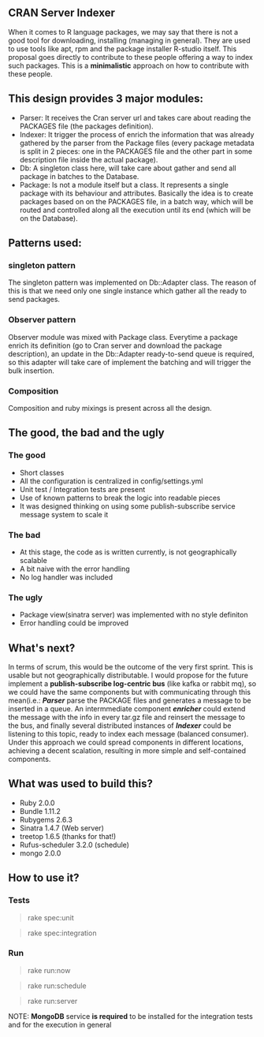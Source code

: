 CRAN Server Indexer
----------------------------------------
When it comes to R language packages, we may say that there is not a good tool for downloading, installing (managing in general).  They are used to use tools like apt, rpm and the package installer R-studio itself.  This proposal goes directly to contribute to these people offering a way to index such packages. This is a **minimalistic** approach on how to contribute with these people.

## This design provides 3 major modules:
- Parser: It receives the Cran server url and takes care about reading the PACKAGES file (the packages definition).
- Indexer: It trigger the process of enrich the information that was already gathered by the parser from the Package files 	(every package metadata is split in 2 pieces: one in the PACKAGES file and the other part in some description file inside the actual package).                            
- Db: A singleton class here, will take care about gather and send all package in batches to the Database.
- Package: Is not a module itself but a class. It represents a single package with its behaviour and attributes.
Basically the idea is to create packages based on on the PACKAGES file, in a batch way, which will be routed and controlled along all the execution until its end (which will be on the Database).

## Patterns used:
### singleton pattern
The singleton pattern was implemented on Db::Adapter class.  The reason of this is that we need only one single instance which gather all the ready to send packages.

### Observer pattern
Observer module was mixed with Package class. Everytime a package enrich its definition (go to Cran server and download the package description), an update in the Db::Adapter ready-to-send queue is required, so this adapter will take care of implement the batching and will trigger the bulk insertion.

### Composition
Composition and ruby mixings is present across all the design.


## The good, the bad and the ugly
### The good
- Short classes
- All the configuration is centralized in config/settings.yml
- Unit test / Integration tests are present
- Use of known patterns to break the logic into readable pieces
- It was designed thinking on using some publish-subscribe service message system to scale it

### The bad
- At this stage, the code as is written currently, is not geographically scalable
- A bit naive with the error handling
- No log handler was included

### The ugly
- Package view(sinatra server) was implemented with no style definiton
- Error handling could be improved


##  What's next?
In terms of scrum, this would be the outcome of the very first sprint. This is usable but not geographically distributable.
I would propose for the future implement a **publish-subscribe log-centric bus** (like kafka or rabbit mq), so we could have the same components but with communicating through this mean(i.e.: ***Parser*** parse the PACKAGE files and generates a message to be inserted in a queue. An intermmediate component ***enricher*** could extend the message with the info in every tar.gz file and reinsert the message to the bus, and finally several distributed instances of ***Indexer*** could be listening to this topic, ready to index each message (balanced consumer). Under this approach we could spread components in different locations, achieving a decent scalation, resulting in more simple and self-contained components.
## What was used to build this?
- Ruby 2.0.0
- Bundle 1.11.2
- Rubygems 2.6.3
- Sinatra 1.4.7 (Web server)
- treetop 1.6.5 (thanks for that!)
- Rufus-scheduler 3.2.0 (schedule)
- mongo 2.0.0

## How to use it?
### Tests
> rake spec:unit

> rake spec:integration


### Run
> rake run:now

> rake run:schedule

> rake run:server

NOTE: **MongoDB** service **is required** to be installed for the integration tests and for the execution in general

